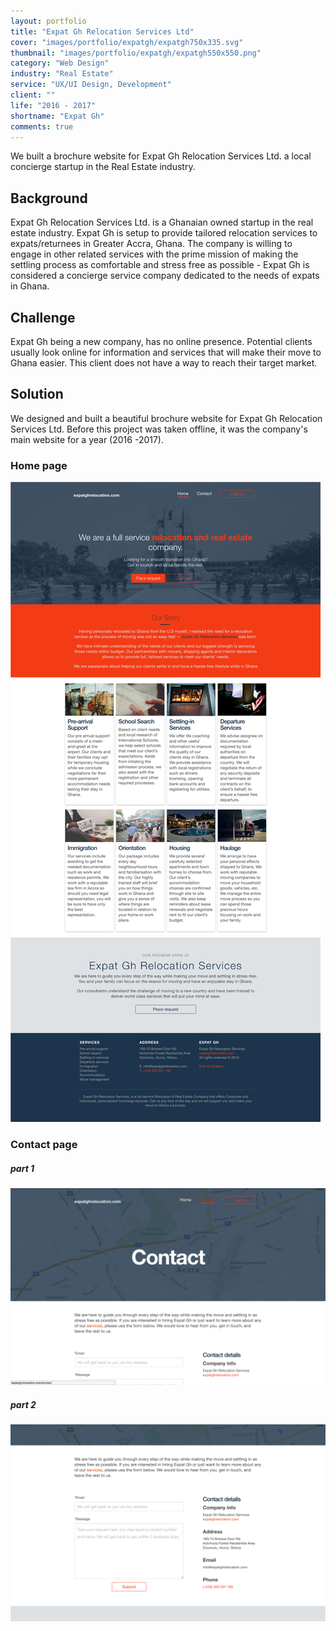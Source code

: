 ```yaml
---
layout: portfolio
title: "Expat Gh Relocation Services Ltd"
cover: "images/portfolio/expatgh/expatgh750x335.svg"
thumbnail: "images/portfolio/expatgh/expatgh550x550.png"
category: "Web Design"
industry: "Real Estate"
service: "UX/UI Design, Development"
client: ""
life: "2016 - 2017"
shortname: "Expat Gh"
comments: true
---
```


We built a brochure website for Expat Gh Relocation Services Ltd. a local concierge startup in the Real Estate industry.

Background
----------
Expat Gh Relocation Services Ltd. is a Ghanaian owned startup in the real estate industry. Expat Gh is setup to provide tailored relocation services to expats/returnees in Greater Accra, Ghana. The company is willing to engage in other related services with the prime mission of making the settling process as comfortable and stress free as possible - Expat Gh is considered a concierge service company dedicated to the needs of expats in Ghana.

Challenge
---------
Expat Gh being a new company, has no online presence. Potential clients usually look online for information and services that will make their move to Ghana easier. This client does not have a way to reach their target market.

Solution
---------
We designed and built a beautiful brochure website for Expat Gh Relocation Services Ltd.
Before this project was taken offline, it was the company's main website for a year (2016 -2017).

### Home page
![full page](/images/portfolio/expatgh/full-page.jpg)

### Contact page
##### part 1
![contact page1](/images/portfolio/expatgh/contact-page1.png)
##### part 2
![contact page2](/images/portfolio/expatgh/contact-page2.png)
